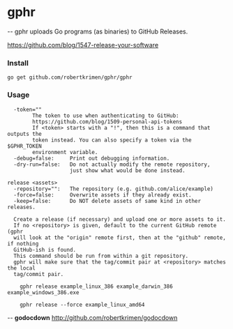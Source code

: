 # gphr
--
gphr uploads Go programs (as binaries) to GitHub Releases.

https://github.com/blog/1547-release-your-software

### Install

    go get github.com/robertkrimen/gphr/gphr

### Usage

      -token=""
            The token to use when authenticating to GitHub:
            https://github.com/blog/1509-personal-api-tokens
            If <token> starts with a "!", then this is a command that outputs the
            token instead. You can also specify a token via the $GPHR_TOKEN
            environment variable.
      -debug=false:     Print out debugging information.
      -dry-run=false:   Do not actually modify the remote repository,
                        just show what would be done instead.

    release <assets>
      -repository="":   The repository (e.g. github.com/alice/example)
      -force=false:     Overwrite assets if they already exist.
      -keep=false:      Do NOT delete assets of same kind in other releases.

      Create a release (if necessary) and upload one or more assets to it.
      If no <repository> is given, default to the current GitHub remote (gphr
      will look at the "origin" remote first, then at the "github" remote, if nothing
      GitHub-ish is found.
      This command should be run from within a git repository.
      gphr will make sure that the tag/commit pair at <repository> matches the local
      tag/commit pair.

        gphr release example_linux_386 example_darwin_386 example_windows_386.exe

        gphr release --force example_linux_amd64

--
**godocdown** http://github.com/robertkrimen/godocdown

